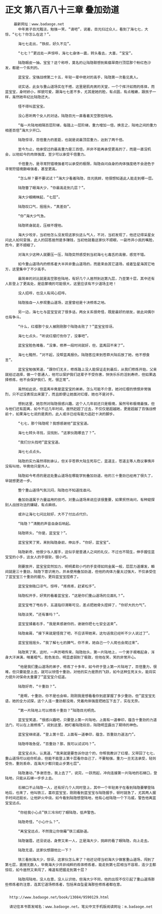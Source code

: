 # 正文 第八百八十三章 叠加劲道
        最新网址：www.badaoge.net
          中年男子目光黯淡，勉强一笑，“请吧”，说着，目光扫过众人，看到了海七七，大惊，“七七？你怎么在这？”。
      
          海七七走出，“铁叔，好久不见”。
      
          “七七？”更远处一声惊呼，海七七身体一震，转头看去，大喜，“宝宝”。
      
          陆隐眼皮一抽，宝宝？这个称呼，莫名的让陆隐联想到紫翡翠商行顶层那个粉红色沙发，都是一个系列的。
      
          蓝宝宝，宝强战榜第二十五，年轻一辈中绝对的高手，陆隐第一次看见真人。
      
          说实话，此女与重山道场实在不搭，这里是肌肉男的天堂，一个个挥汗如雨的炼体，而蓝宝宝，身材娇小，样貌可爱，跟海七七差不多，尤其是她的脸，有点圆，有点稚嫩，跟孩子一样，虽然她年纪比陆隐还大。
      
          怪不得叫蓝宝宝。
      
          没心思听两个女人的对话，陆隐目光一直看着天空那些陆地。
      
          “每一片陆地相隔百层阶梯，每踏上一层阶梯，重力增加一倍，换言之，陆地之间的重力相差百倍”海大少开口。
      
          陆隐惊讶，百倍重力的差距，也就是说最顶层重力，达到了两千倍。
      
          至今为止，他承受过的最高重力是三百倍，并非不能再承受更高的了，而是一直没机会，以他如今的肉体强度，至少可以承受千倍重力。
      
          千倍重力，是寻常狩猎境强者可以承受的极限，陆隐自问自身的肉体强度绝不会逊色于寻常狩猎境巅峰强者，甚至更高。
      
          “怎么样？要不要试试？”海大少看着陆隐，目光挑衅，他很想知道此人能走到哪一层。
      
          陆隐瞥了眼海大少，“你最高走到几层？”。
      
          海大少眼睛眯起，“七层”。
      
          陆隐叹口气，摇摇头，“真差劲”。
      
          “你”海大少气急。
      
          陆隐转身就走，压根不理他。
      
          海大少咬牙，当初他怎么没发现这家伙这么气人，不对，当初发现了，他还记得采星女问此人如何变强，此人的回答居然是多赚钱，当初他就看这家伙不顺眼，一副市井小民的嘴脸，而今，更不顺眼了。
      
          对海大少这种人就要压一压，陆隐突然感受到当初海七七毒舌的高傲，感觉不错。
      
          如今重山道场内的修炼者大半并非重山道场的，而是来自其它道场，或者坠星海其它地方，这里集中了不少高手。
      
          最简单的对比就是高空那些陆地，有好几个人居然到达第九层，乃至第十层，其中还有人影登上了更高处，是启蒙境的可能很大，这里应该有不少道场主吧！
      
          没人招呼，也没人有闲心招呼。
      
          陆隐独自一人参观重山道场，这里曾经是十决修炼之地。
      
          另一边，海七七与蓝宝宝说了很多话，两女关系很奇怪，既是最好的朋友，彼此间偶尔也有争斗。
      
          “什么，红缨那个女人被刚刚那个陆隐击败了？”蓝宝宝惊讶。
      
          海七七点头，“听说红缨打伤你了，没事吧”。
      
          蓝宝宝脸色难看，“没事，修养一段时间就好，但，蓝禹回不来了”。
      
          海七七黯然，“对不起，没帮蓝禹报仇，陆隐答应来到苍莽大陆后放了她，他不想食言”。
      
          蓝宝宝勉强笑道，“跟你们无关，修炼路上没人能保证走到最后，从我们修炼开始，父亲就给过选择，做一个普通人，他可以保护我们这辈子不受伤害，快快乐乐的活到寿终，但如果选择修炼，他不会保护我们，死，很正常”。
      
          虽然如此说，但蓝禹毕竟是蓝宝宝的弟弟，怎么可能不介意，她对红缨的愤恨非常强烈，只不过没表现出来罢了，而且即便让她面对红缨，她也不是对手。
      
          想到这里，她忽然对陆隐很感兴趣，这个人几年前还只是极境，虽然号称极境最强，但与他们还有距离，如今不过几年时间，居然赶超了过去，不仅仅是超越她，更是超越了百强战榜前十，如果海七七说的是真的，此人或许已经有能力追赶十决的脚步。
      
          “七七，那个陆隐呢？我想感谢他”蓝宝宝道。
      
          海七七转头寻找，没找到，“这家伙跑哪去了？”。
      
          “我们分头找吧”蓝宝宝道。
      
          海七七点点头。
      
          陆隐的实力虽然得到承认，但关乎苍莽大陆生死存亡，蓝道主，苍道主等人商议事情并没有叫他，毕竟他只是外人。
      
          陆隐如今考虑的是这处重山道场在哪能学到叠加劲道，他的三十重劲已经用了很久了，早就想更进一步。
      
          整个重山道场气氛沉闷，陆隐也不知道找谁问。
      
          叠加劲道属于力量运用的技巧，对重山道场来说应该很重要，如果贸然询问，有种窥探别人战技功法的嫌疑，有点麻烦。
      
          或许让海七七问比较好，大不了付出点代价。
      
          “陆隐？”清脆的声音自身后响起。
      
          陆隐转头，“你是，蓝宝宝？”。
      
          蓝宝宝笑了笑，来到陆隐身前，伸出手，“你好，蓝宝宝”。
      
          陆隐新奇，他很少与人握手，这似乎是普通人之间的礼仪，不过也不陌生，伸手握住蓝宝宝的小手，这女人的手很软，很小巧。
      
          刚要放开，蓝宝宝突然加力，明明柔软小巧的手变得如同金属一般，层层力道爆发，瞬间就是三十重劲，陆隐下意识用力，并未使用叠加劲道，但他的肉体力量太过强大，不仅承受住了蓝宝宝三十重劲的握力，更将蓝宝宝捏疼了。
      
          蓝宝宝倒吸口凉气，惊呼，“疼疼疼，赶紧松手”。
      
          陆隐松开手，好笑的看着蓝宝宝，“这是你们重山道场的见面礼？”。
      
          蓝宝宝甩了甩右手，五道指印清晰可见，差点把她骨头捏碎了，“你好大的力气”。
      
          陆隐淡笑，“还有事吗？”。
      
          蓝宝宝揉着右手，“我是来感谢你的，谢谢你把七七安全送来”。
      
          陆隐耸肩，“接下来就是怪我了吧，不应该带她来，这句话我已经听不少人说过了”。
      
          蓝宝宝摇摇头，“我了解七七的脾气，你不来，她自己一个人爬也会爬过来”。
      
          陆隐笑了笑，这时，一声厉喝传来，陆隐抬头，第一片陆地上，一个男子艰难起身，浑身大汗淋漓，喘着粗气，脸色发白，明显虚弱到了极致，但他在笑，笑的非常开心。
      
          “他是我们重山道场的弟子，修炼了十多年，如今终于登上第一片陆地了，百倍重力，很难，但只要能登上去，就可以领悟十重劲，对他的实力是质的飞跃，如今这种生死关头，能将实力提升对保命太重要了”蓝宝宝介绍道。
      
          陆隐好奇，“十重劲？”。
      
          “是啊，十重劲，你不是也会嘛，刚刚我是想看看你到底掌握了多少重劲，但”蓝宝宝无语，她的全力试探，这个人连一重劲都没用，凭着肉体强度把她压下去了，实在无奈。
      
          “第一片陆地上可以修炼十重劲？”陆隐目光明亮。
      
          蓝宝宝笑道，“很感兴趣吧，只要登上第一片陆地，上面有一道拳印，蕴含十重劲的力道法门，可以在上面修炼”，说到这里，她盯着陆隐双目，陆隐明显露出了期待的神色。
      
          蓝宝宝继续道，“登上第十层，上面有一道拳印，蕴含，百重劲力道法门”。
      
          陆隐呼吸急促，“百重劲？那，我可以试试吗？”。
      
          蓝宝宝点头，认真道，“我来就是要告诉你这个的，你帮我教训了红缨，又带回了七七，重山道场可以给你机会，但能不能登上第十层看你自己了，不要勉强，重力一旦无法承受，轻则受伤，重则丢命，连海大少都只能止步第七层”。
      
          陆隐激动，”多谢忠告，我上去了“，说完，一跃而起，冲向连接第一片陆地的石梯口，登陆地，只能从石梯一步步上去。
      
          石梯口不止陆隐一人，还有好几个人同时登上，其中一个年轻男子在看到陆隐要攀登陆地后，也来了，他叫铁三，喜欢蓝宝宝，刚刚看到蓝宝宝与陆隐握手，顿时就急了，尤其两人握手时间还挺长，让他妒火中烧，如今看到陆隐想登陆地，他有心给陆隐一个下马威，警告他离蓝宝宝远点。
      
          “你给我小心点”铁三冷冷盯了眼陆隐，低声警告。
      
          陆隐奇怪，“小心什么？”。
      
          “离宝宝远点，不然我让你倒霉”铁三威胁道。
      
          陆隐皱眉，还没说话，身旁又来一人，正是海大少，挑衅的看了眼陆隐，向上走去。
      
          陆隐无语，这家伙想跟他比一下？
      
          铁三看到海大少，惊讶，这家伙怎么来了？他还记得当初海大少做客重山道场，闯到了第七层，震撼无数人，毕竟海大少并非纯粹的炼体修炼者，能走到第七层相当不容易，连少主都惊叹，如今居然又来闯了，难道有把握走到第十层？
      
          陆隐闯陆地，没人在意，没人认识他，但海大少不同，他的出现不仅引起了重山道场那些修炼者的注意，连其它道场修炼者，包括来自坠星海那些修炼者都在意。
      
      
      http://www.badaoge.net/book/13084/9590129.html
      
      请记住本书首发域名：www.badaoge.net。笔尖中文手机版阅读网址：m.badaoge.net